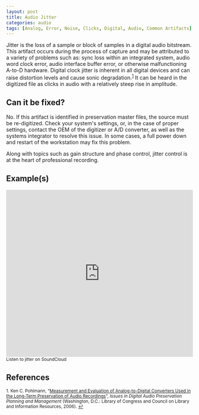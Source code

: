 ```yaml
---
layout: post
title: Audio Jitter
categories: audio
tags: [Analog, Error, Noise, Clicks, Digital, Audio, Common Artifacts]
---
```


Jitter is the loss of a sample or block of samples in a digital audio bitstream. This artifact occurs during the process of capture and may be attributed to a variety of problems such as: sync loss within an integrated system, audio word clock error, audio interface buffer error, or otherwise malfunctioning A-to-D hardware. Digital clock jitter is inherent in all digital devices and can raise distortion levels and cause sonic degradation.<sup><a href="#fn1" id="ref1">1</a></sup> It can be heard in the digitized file as clicks in audio with a relatively steep rise in amplitude.

## Can it be fixed?

No. If this artifact is identified in preservation master files, the source must be re-digitized. Check your system's settings, or, in the case of proper settings, contact the OEM of the digitizer or A/D converter, as well as the systems integrator to resolve this issue. In some cases, a full power down and restart of the workstation may fix this problem.

Along with topics such as gain structure and phase control, jitter control is at the heart of professional recording.

## Example(s)

<iframe width="100%" height="450" scrolling="no" frameborder="no" src="https://w.soundcloud.com/player/?url=https%3A//api.soundcloud.com/tracks/96931183&amp;auto_play=false&amp;hide_related=false&amp;show_comments=true&amp;show_user=true&amp;show_reposts=false&amp;visual=true"></iframe><sub>Listen to jitter on SoundCloud</sub>

## References

<sup id="fn1">1. Ken C. Pohlmann, “[Measurement and Evaluation of Analog-to-Digital Converters Used in the Long-Term Preservation of Audio Recordings](https://www.clir.org/pubs/resources/ad-converters-pohlmann.pdf)”, _Issues in Digital Audio Preservation Planning and Management_ (Washington, D.C.: Library of Congress and Council on Library and Information Resources, 2006). <a href="#ref1" title="Jump back to footnote 1 in the text.">↩</a></sup>  
